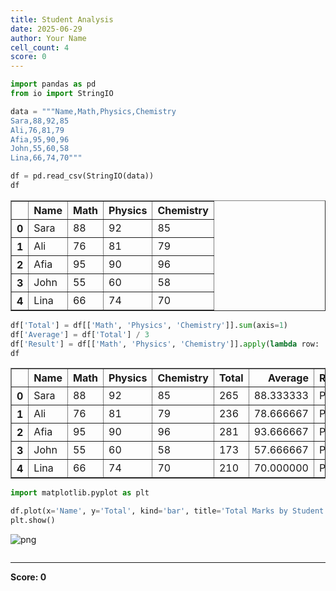 ```yaml
---
title: Student Analysis
date: 2025-06-29
author: Your Name
cell_count: 4
score: 0
---
```


```python
import pandas as pd
from io import StringIO

data = """Name,Math,Physics,Chemistry
Sara,88,92,85
Ali,76,81,79
Afia,95,90,96
John,55,60,58
Lina,66,74,70"""

df = pd.read_csv(StringIO(data))
df
```




<div>
<style scoped>
    .dataframe tbody tr th:only-of-type {
        vertical-align: middle;
    }

    .dataframe tbody tr th {
        vertical-align: top;
    }

    .dataframe thead th {
        text-align: right;
    }
</style>
<table border="1" class="dataframe">
  <thead>
    <tr style="text-align: right;">
      <th></th>
      <th>Name</th>
      <th>Math</th>
      <th>Physics</th>
      <th>Chemistry</th>
    </tr>
  </thead>
  <tbody>
    <tr>
      <th>0</th>
      <td>Sara</td>
      <td>88</td>
      <td>92</td>
      <td>85</td>
    </tr>
    <tr>
      <th>1</th>
      <td>Ali</td>
      <td>76</td>
      <td>81</td>
      <td>79</td>
    </tr>
    <tr>
      <th>2</th>
      <td>Afia</td>
      <td>95</td>
      <td>90</td>
      <td>96</td>
    </tr>
    <tr>
      <th>3</th>
      <td>John</td>
      <td>55</td>
      <td>60</td>
      <td>58</td>
    </tr>
    <tr>
      <th>4</th>
      <td>Lina</td>
      <td>66</td>
      <td>74</td>
      <td>70</td>
    </tr>
  </tbody>
</table>
</div>




```python
df['Total'] = df[['Math', 'Physics', 'Chemistry']].sum(axis=1)
df['Average'] = df['Total'] / 3
df['Result'] = df[['Math', 'Physics', 'Chemistry']].apply(lambda row: 'Pass' if (row >= 40).all() else 'Fail', axis=1)
df

```




<div>
<style scoped>
    .dataframe tbody tr th:only-of-type {
        vertical-align: middle;
    }

    .dataframe tbody tr th {
        vertical-align: top;
    }

    .dataframe thead th {
        text-align: right;
    }
</style>
<table border="1" class="dataframe">
  <thead>
    <tr style="text-align: right;">
      <th></th>
      <th>Name</th>
      <th>Math</th>
      <th>Physics</th>
      <th>Chemistry</th>
      <th>Total</th>
      <th>Average</th>
      <th>Result</th>
    </tr>
  </thead>
  <tbody>
    <tr>
      <th>0</th>
      <td>Sara</td>
      <td>88</td>
      <td>92</td>
      <td>85</td>
      <td>265</td>
      <td>88.333333</td>
      <td>Pass</td>
    </tr>
    <tr>
      <th>1</th>
      <td>Ali</td>
      <td>76</td>
      <td>81</td>
      <td>79</td>
      <td>236</td>
      <td>78.666667</td>
      <td>Pass</td>
    </tr>
    <tr>
      <th>2</th>
      <td>Afia</td>
      <td>95</td>
      <td>90</td>
      <td>96</td>
      <td>281</td>
      <td>93.666667</td>
      <td>Pass</td>
    </tr>
    <tr>
      <th>3</th>
      <td>John</td>
      <td>55</td>
      <td>60</td>
      <td>58</td>
      <td>173</td>
      <td>57.666667</td>
      <td>Pass</td>
    </tr>
    <tr>
      <th>4</th>
      <td>Lina</td>
      <td>66</td>
      <td>74</td>
      <td>70</td>
      <td>210</td>
      <td>70.000000</td>
      <td>Pass</td>
    </tr>
  </tbody>
</table>
</div>




```python
import matplotlib.pyplot as plt

df.plot(x='Name', y='Total', kind='bar', title='Total Marks by Student')
plt.show()

```


    
![png](/pynotes/images/student_analysis_2_0.png)
    



```python

```


---
**Score: 0**